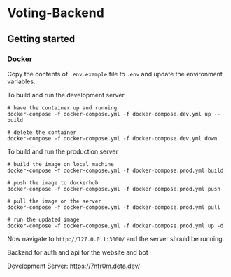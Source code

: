 # Voting-Backend

## Getting started

### Docker

Copy the contents of `.env.example` file to `.env` and update the environment variables.

To build and run the development server

```shell
# have the container up and running
docker-compose -f docker-compose.yml -f docker-compose.dev.yml up --build

# delete the container
docker-compose -f docker-compose.yml -f docker-compose.dev.yml down
```

To build and run the production server

```shell
# build the image on local machine
docker-compose -f docker-compose.yml -f docker-compose.prod.yml build

# push the image to dockerhub
docker-compose -f docker-compose.yml -f docker-compose.prod.yml push

# pull the image on the server
docker-compose -f docker-compose.yml -f docker-compose.prod.yml pull

# run the updated image
docker-compose -f docker-compose.yml -f docker-compose.prod.yml up -d
```

Now navigate to `http://127.0.0.1:3000/` and the server should be running.

Backend for auth and api for the website and bot

Development Server: https://7nfr0m.deta.dev/
